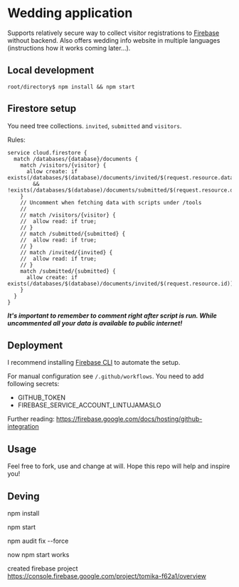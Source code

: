 # Wedding application

Supports relatively secure way to collect visitor registrations to [Firebase](https://firebase.google.com/) without backend. Also offers wedding info website in multiple languages (instructions how it works coming later...).

## Local development

```
root/directory$ npm install && npm start
```

## Firestore setup

You need tree collections. `invited`, `submitted` and `visitors`.

Rules:
```
service cloud.firestore {
  match /databases/{database}/documents {
    match /visitors/{visitor} {
      allow create: if exists(/databases/$(database)/documents/invited/$(request.resource.data.invitationId))
      	&& !exists(/databases/$(database)/documents/submitted/$(request.resource.data.invitationId));
    }
    // Uncomment when fetching data with scripts under /tools
    //
    // match /visitors/{visitor} {
    // 	allow read: if true;
    // }
    // match /submitted/{submitted} {
    // 	allow read: if true;
    // }
    // match /invited/{invited} {
    // 	allow read: if true;
    // }
    match /submitted/{submitted} {
      allow create: if exists(/databases/$(database)/documents/invited/$(request.resource.id))
    }
  }
}
```

***It's important to remember to comment right after script is run. While uncommented all your data is available to public internet!***

## Deployment

I recommend installing [Firebase CLI](https://firebaseopensource.com/projects/firebase/firebase-tools/) to automate the setup.

For manual configuration see `/.github/workflows`. You need to add following secrets:
- GITHUB_TOKEN
- FIREBASE_SERVICE_ACCOUNT_LINTUJAMASLO

Further reading: https://firebase.google.com/docs/hosting/github-integration
## Usage

Feel free to fork, use and change at will. Hope this repo will help and inspire you!

## Deving

npm install

npm start

npm audit fix --force

now npm start works

created firebase project https://console.firebase.google.com/project/tomika-f62a1/overview



